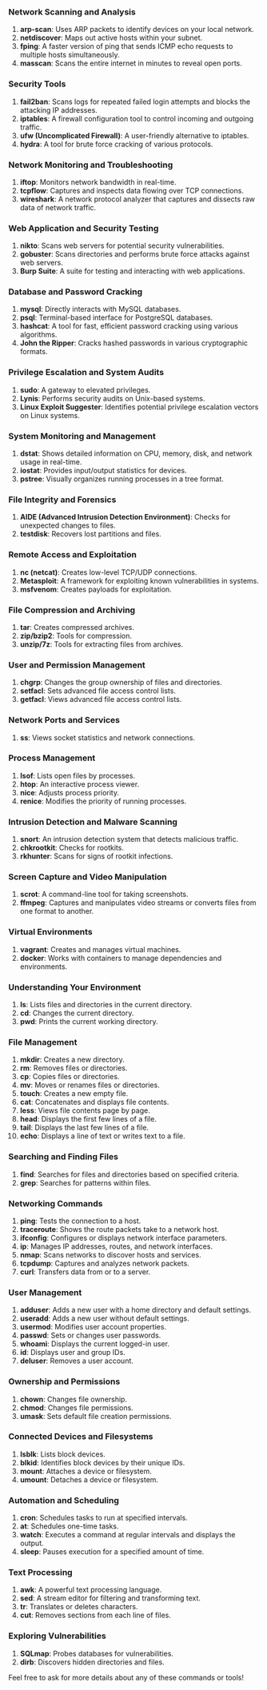 ### **Network Scanning and Analysis**
1. **arp-scan**: Uses ARP packets to identify devices on your local network.
2. **netdiscover**: Maps out active hosts within your subnet.
3. **fping**: A faster version of ping that sends ICMP echo requests to multiple hosts simultaneously.
4. **masscan**: Scans the entire internet in minutes to reveal open ports.

### **Security Tools**
1. **fail2ban**: Scans logs for repeated failed login attempts and blocks the attacking IP addresses.
2. **iptables**: A firewall configuration tool to control incoming and outgoing traffic.
3. **ufw (Uncomplicated Firewall)**: A user-friendly alternative to iptables.
4. **hydra**: A tool for brute force cracking of various protocols.

### **Network Monitoring and Troubleshooting**
1. **iftop**: Monitors network bandwidth in real-time.
2. **tcpflow**: Captures and inspects data flowing over TCP connections.
3. **wireshark**: A network protocol analyzer that captures and dissects raw data of network traffic.

### **Web Application and Security Testing**
1. **nikto**: Scans web servers for potential security vulnerabilities.
2. **gobuster**: Scans directories and performs brute force attacks against web servers.
3. **Burp Suite**: A suite for testing and interacting with web applications.

### **Database and Password Cracking**
1. **mysql**: Directly interacts with MySQL databases.
2. **psql**: Terminal-based interface for PostgreSQL databases.
3. **hashcat**: A tool for fast, efficient password cracking using various algorithms.
4. **John the Ripper**: Cracks hashed passwords in various cryptographic formats.

### **Privilege Escalation and System Audits**
1. **sudo**: A gateway to elevated privileges.
2. **Lynis**: Performs security audits on Unix-based systems.
3. **Linux Exploit Suggester**: Identifies potential privilege escalation vectors on Linux systems.

### **System Monitoring and Management**
1. **dstat**: Shows detailed information on CPU, memory, disk, and network usage in real-time.
2. **iostat**: Provides input/output statistics for devices.
3. **pstree**: Visually organizes running processes in a tree format.

### **File Integrity and Forensics**
1. **AIDE (Advanced Intrusion Detection Environment)**: Checks for unexpected changes to files.
2. **testdisk**: Recovers lost partitions and files.

### **Remote Access and Exploitation**
1. **nc (netcat)**: Creates low-level TCP/UDP connections.
2. **Metasploit**: A framework for exploiting known vulnerabilities in systems.
3. **msfvenom**: Creates payloads for exploitation.

### **File Compression and Archiving**
1. **tar**: Creates compressed archives.
2. **zip/bzip2**: Tools for compression.
3. **unzip/7z**: Tools for extracting files from archives.

### **User and Permission Management**
1. **chgrp**: Changes the group ownership of files and directories.
2. **setfacl**: Sets advanced file access control lists.
3. **getfacl**: Views advanced file access control lists.

### **Network Ports and Services**
1. **ss**: Views socket statistics and network connections.

### **Process Management**
1. **lsof**: Lists open files by processes.
2. **htop**: An interactive process viewer.
3. **nice**: Adjusts process priority.
4. **renice**: Modifies the priority of running processes.

### **Intrusion Detection and Malware Scanning**
1. **snort**: An intrusion detection system that detects malicious traffic.
2. **chkrootkit**: Checks for rootkits.
3. **rkhunter**: Scans for signs of rootkit infections.

### **Screen Capture and Video Manipulation**
1. **scrot**: A command-line tool for taking screenshots.
2. **ffmpeg**: Captures and manipulates video streams or converts files from one format to another.

### **Virtual Environments**
1. **vagrant**: Creates and manages virtual machines.
2. **docker**: Works with containers to manage dependencies and environments.

### **Understanding Your Environment**
1. **ls**: Lists files and directories in the current directory.
2. **cd**: Changes the current directory.
3. **pwd**: Prints the current working directory.

### **File Management**
1. **mkdir**: Creates a new directory.
2. **rm**: Removes files or directories.
3. **cp**: Copies files or directories.
4. **mv**: Moves or renames files or directories.
5. **touch**: Creates a new empty file.
6. **cat**: Concatenates and displays file contents.
7. **less**: Views file contents page by page.
8. **head**: Displays the first few lines of a file.
9. **tail**: Displays the last few lines of a file.
10. **echo**: Displays a line of text or writes text to a file.

### **Searching and Finding Files**
1. **find**: Searches for files and directories based on specified criteria.
2. **grep**: Searches for patterns within files.

### **Networking Commands**
1. **ping**: Tests the connection to a host.
2. **traceroute**: Shows the route packets take to a network host.
3. **ifconfig**: Configures or displays network interface parameters.
4. **ip**: Manages IP addresses, routes, and network interfaces.
5. **nmap**: Scans networks to discover hosts and services.
6. **tcpdump**: Captures and analyzes network packets.
7. **curl**: Transfers data from or to a server.

### **User Management**
1. **adduser**: Adds a new user with a home directory and default settings.
2. **useradd**: Adds a new user without default settings.
3. **usermod**: Modifies user account properties.
4. **passwd**: Sets or changes user passwords.
5. **whoami**: Displays the current logged-in user.
6. **id**: Displays user and group IDs.
7. **deluser**: Removes a user account.

### **Ownership and Permissions**
1. **chown**: Changes file ownership.
2. **chmod**: Changes file permissions.
3. **umask**: Sets default file creation permissions.

### **Connected Devices and Filesystems**
1. **lsblk**: Lists block devices.
2. **blkid**: Identifies block devices by their unique IDs.
3. **mount**: Attaches a device or filesystem.
4. **umount**: Detaches a device or filesystem.

### **Automation and Scheduling**
1. **cron**: Schedules tasks to run at specified intervals.
2. **at**: Schedules one-time tasks.
3. **watch**: Executes a command at regular intervals and displays the output.
4. **sleep**: Pauses execution for a specified amount of time.

### **Text Processing**
1. **awk**: A powerful text processing language.
2. **sed**: A stream editor for filtering and transforming text.
3. **tr**: Translates or deletes characters.
4. **cut**: Removes sections from each line of files.

### **Exploring Vulnerabilities**
1. **SQLmap**: Probes databases for vulnerabilities.
2. **dirb**: Discovers hidden directories and files.

Feel free to ask for more details about any of these commands or tools!
